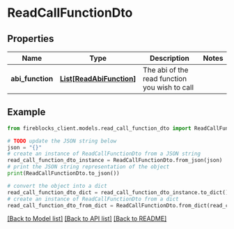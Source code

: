 # ReadCallFunctionDto


## Properties

Name | Type | Description | Notes
------------ | ------------- | ------------- | -------------
**abi_function** | [**List[ReadAbiFunction]**](ReadAbiFunction.md) | The abi of the read function you wish to call | 

## Example

```python
from fireblocks_client.models.read_call_function_dto import ReadCallFunctionDto

# TODO update the JSON string below
json = "{}"
# create an instance of ReadCallFunctionDto from a JSON string
read_call_function_dto_instance = ReadCallFunctionDto.from_json(json)
# print the JSON string representation of the object
print(ReadCallFunctionDto.to_json())

# convert the object into a dict
read_call_function_dto_dict = read_call_function_dto_instance.to_dict()
# create an instance of ReadCallFunctionDto from a dict
read_call_function_dto_from_dict = ReadCallFunctionDto.from_dict(read_call_function_dto_dict)
```
[[Back to Model list]](../README.md#documentation-for-models) [[Back to API list]](../README.md#documentation-for-api-endpoints) [[Back to README]](../README.md)


